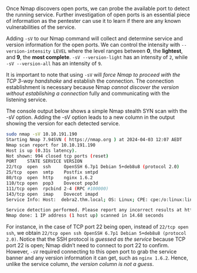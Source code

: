 
Once Nmap discovers open ports, we can probe the available port to detect the running service. Further investigation of open ports is an essential piece of information as the pentester can use it to learn if there are any known vulnerabilities of the service.

Adding `-sV` to our Nmap command will collect and determine service and version information for the open ports. We can control the intensity with `--version-intensity LEVEL` where the level ranges between **0**, the **lightest**, and **9**, the **most complete**. `-sV --version-light` has an intensity of `2`, while `-sV --version-all` has an intensity of `9`.

It is important to note that using `-sV` will *force Nmap to proceed with the TCP 3-way handshake* and establish the connection. The connection establishment is necessary because Nmap *cannot discover the version without establishing a connection* fully and communicating with the listening service. 

The console output below shows a simple Nmap stealth SYN scan with the -sV option. Adding the -sV option leads to a new column in the output showing the version for each detected service.

```bash
sudo nmap -sV 10.10.191.190         
Starting Nmap 7.94SVN ( https://nmap.org ) at 2024-04-03 12:07 AEDT
Nmap scan report for 10.10.191.190
Host is up (0.31s latency).
Not shown: 994 closed tcp ports (reset)
PORT    STATE SERVICE VERSION
22/tcp  open  ssh     OpenSSH 6.7p1 Debian 5+deb8u8 (protocol 2.0)
25/tcp  open  smtp    Postfix smtpd
80/tcp  open  http    nginx 1.6.2
110/tcp open  pop3    Dovecot pop3d
111/tcp open  rpcbind 2-4 (RPC #100000)
143/tcp open  imap    Dovecot imapd
Service Info: Host:  debra2.thm.local; OS: Linux; CPE: cpe:/o:linux:linux_kernel

Service detection performed. Please report any incorrect results at https://nmap.org/submit/ .
Nmap done: 1 IP address (1 host up) scanned in 14.68 seconds
```

For instance, in the case of TCP port 22 being open, instead of `22/tcp open ssh`, we obtain `22/tcp open ssh OpenSSH 6.7p1 Debian 5+deb8u8 (protocol 2.0)`. Notice that the SSH protocol is *guessed as the service* because TCP port 22 is open; Nmap didn’t need to connect to port 22 to confirm. However, `-sV` required connecting to this open port to grab the service banner and any version information it can get, such as `nginx 1.6.2`. Hence, unlike the service column, *the version column is not a guess*.